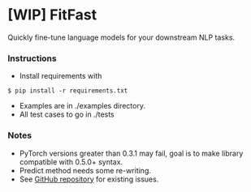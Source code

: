 # [WIP] FitFast

Quickly fine-tune language models for your downstream NLP tasks.

### Instructions

- Install requirements with 

```
$ pip install -r requirements.txt
```
- Examples are in ./examples directory.
- All test cases to go in ./tests


### Notes

- PyTorch versions greater than 0.3.1 may fail, goal is to make library compatible with 0.5.0+ syntax.
- Predict method needs some re-writing.
- See [GitHub repository](https://github.com/dust0x/fitfast/issues) for existing issues.
